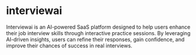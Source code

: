 # interviewai
Interviewai is an AI-powered SaaS platform designed to help users enhance their job interview skills through interactive practice sessions. By leveraging AI-driven insights, users can refine their responses, gain confidence, and improve their chances of success in real interviews.
